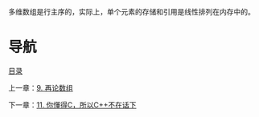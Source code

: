 多维数组是行主序的，实际上，单个元素的存储和引用是线性排列在内存中的。

# 导航

[目录](README.md)

上一章：[9. 再论数组](9. 再论数组.md)

下一章：[11. 你懂得C，所以C++不在话下](11. 你懂得C，所以C++不在话下.md)